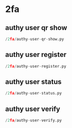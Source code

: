 # 2fa

## authy user qr show
```python
/2fa/authy-user-qr-show.py
```


## authy user register
```python
/2fa/authy-user-register.py
```


## authy user status
```python
/2fa/authy-user-status.py
```


## authy user verify
```python
/2fa/authy-user-verify.py
```

